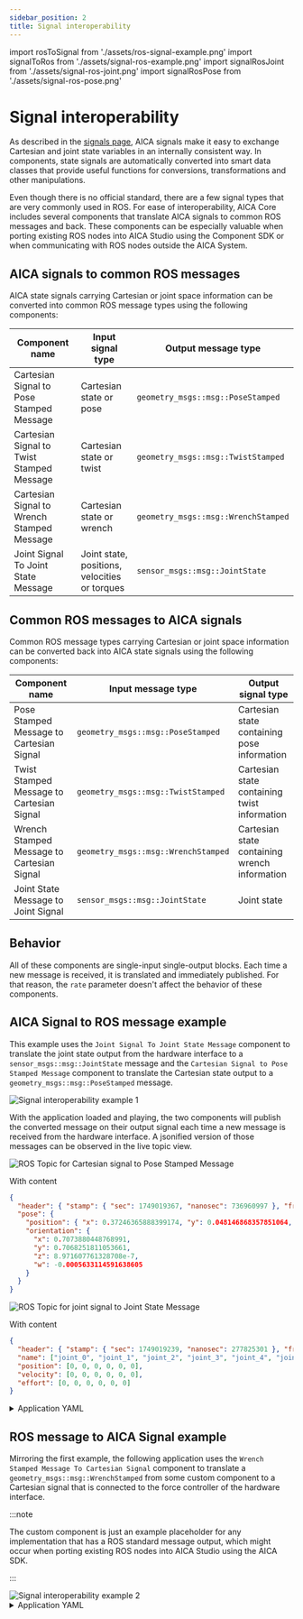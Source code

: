 ```yaml
---
sidebar_position: 2
title: Signal interoperability
---
```


import rosToSignal from './assets/ros-signal-example.png'
import signalToRos from './assets/signal-ros-example.png'
import signalRosJoint from './assets/signal-ros-joint.png'
import signalRosPose from './assets/signal-ros-pose.png'

# Signal interoperability

As described in the [signals page](../../concepts/building-blocks/signals.md), AICA signals make it easy to exchange
Cartesian and joint state variables in an internally consistent way. In components, state signals are automatically
converted into smart data classes that provide useful functions for conversions, transformations and other
manipulations.

Even though there is no official standard, there are a few signal types that are very commonly used in ROS. For ease of
interoperability, AICA Core includes several components that translate AICA signals to common ROS messages and back.
These components can be especially valuable when porting existing ROS nodes into AICA Studio using the Component SDK or
when communicating with ROS nodes outside the AICA System.

## AICA signals to common ROS messages

AICA state signals carrying Cartesian or joint space information can be converted into common ROS message types using
the following components:

| Component name                             | Input signal type                             | Output message type                 |
| ------------------------------------------ | --------------------------------------------- | ----------------------------------- |
| Cartesian Signal to Pose Stamped Message   | Cartesian state or pose                       | `geometry_msgs::msg::PoseStamped`   |
| Cartesian Signal to Twist Stamped Message  | Cartesian state or twist                      | `geometry_msgs::msg::TwistStamped`  |
| Cartesian Signal to Wrench Stamped Message | Cartesian state or wrench                     | `geometry_msgs::msg::WrenchStamped` |
| Joint Signal To Joint State Message        | Joint state, positions, velocities or torques | `sensor_msgs::msg::JointState`      |

## Common ROS messages to AICA signals

Common ROS message types carrying Cartesian or joint space information can be converted back into AICA state signals
using the following components:

| Component name                             | Input message type                  | Output signal type                            |
| ------------------------------------------ | ----------------------------------- | --------------------------------------------- |
| Pose Stamped Message to Cartesian Signal   | `geometry_msgs::msg::PoseStamped`   | Cartesian state containing pose information   |
| Twist Stamped Message to Cartesian Signal  | `geometry_msgs::msg::TwistStamped`  | Cartesian state containing twist information  |
| Wrench Stamped Message to Cartesian Signal | `geometry_msgs::msg::WrenchStamped` | Cartesian state containing wrench information |
| Joint State Message to Joint Signal        | `sensor_msgs::msg::JointState`      | Joint state                                   |

## Behavior

All of these components are single-input single-output blocks. Each time a new message is received, it is translated and
immediately published. For that reason, the `rate` parameter doesn't affect the behavior of these components.

## AICA Signal to ROS message example

This example uses the `Joint Signal To Joint State Message` component to translate the joint state output from the
hardware interface to a `sensor_msgs::msg::JointState` message and the `Cartesian Signal to Pose Stamped Message`
component to translate the Cartesian state output to a `geometry_msgs::msg::PoseStamped` message.

<div class="text--center">
  <img src={signalToRos} alt="Signal interoperability example 1" />
</div>

With the application loaded and playing, the two components will publish the converted message on their output signal
each time a new message is received from the hardware interface. A jsonified version of those messages can be observed
in the live topic view.

<div class="text--center">
  <img src={signalRosPose} alt="ROS Topic for Cartesian signal to Pose Stamped Message" />
</div>

With content

```json
{
  "header": { "stamp": { "sec": 1749019367, "nanosec": 736960997 }, "frame_id": "world" },
  "pose": {
    "position": { "x": 0.37246365888399174, "y": 0.048146868357851064, "z": 0.4299999920960212 },
    "orientation": {
      "x": 0.7073880448768991,
      "y": 0.7068251811053661,
      "z": 8.971607761328708e-7,
      "w": -0.0005633114591638605
    }
  }
}
```

<div class="text--center">
  <img src={signalRosJoint} alt="ROS Topic for joint signal to Joint State Message" />
</div>

With content

```json
{
  "header": { "stamp": { "sec": 1749019239, "nanosec": 277825301 }, "frame_id": "" },
  "name": ["joint_0", "joint_1", "joint_2", "joint_3", "joint_4", "joint_5"],
  "position": [0, 0, 0, 0, 0, 0],
  "velocity": [0, 0, 0, 0, 0, 0],
  "effort": [0, 0, 0, 0, 0, 0]
}
```

<details>
  <summary>Application YAML</summary>

    ```yaml
    schema: 2-0-4
    dependencies:
      core: v4.3.2
    on_start:
      load:
        hardware: hardware
    components:
      joint_signal_to_joint_state_message:
        component: aica_core_components::ros::JointSignalToJointStateMsg
        display_name: Joint Signal To Joint State Message
        inputs:
          input: /hardware/robot_state_broadcaster/joint_state
      cartesian_signal_to_pose_stamped_message:
        component: aica_core_components::ros::CartesianSignalToPoseStampedMsg
        display_name: Cartesian Signal To Pose Stamped Message
        inputs:
          input: /hardware/robot_state_broadcaster/cartesian_state
    hardware:
      hardware:
        display_name: Hardware Interface
        urdf: Generic six-axis robot arm
        rate: 100
        events:
          transitions:
            on_load:
              load:
                controller: robot_state_broadcaster
                hardware: hardware
        controllers:
          robot_state_broadcaster:
            plugin: aica_core_controllers/RobotStateBroadcaster
            outputs:
              joint_state: /hardware/robot_state_broadcaster/joint_state
              cartesian_state: /hardware/robot_state_broadcaster/cartesian_state
            events:
              transitions:
                on_load:
                  switch_controllers:
                    hardware: hardware
                    activate: robot_state_broadcaster
                on_activate:
                  load:
                    - component: cartesian_signal_to_pose_stamped_message
                    - component: joint_signal_to_joint_state_message
    graph:
      positions:
        components:
          joint_signal_to_joint_state_message:
            x: 200
            y: 880
          cartesian_signal_to_pose_stamped_message:
            x: 200
            y: 660
        hardware:
          hardware:
            x: 200
            y: -20
      edges:
        hardware_hardware_robot_state_broadcaster_on_activate_cartesian_signal_to_pose_stamped_message_cartesian_signal_to_pose_stamped_message:
          path:
            - x: 80
              y: 400
            - x: 80
              y: 720
        hardware_hardware_robot_state_broadcaster_on_activate_joint_signal_to_joint_state_message_joint_signal_to_joint_state_message:
          path:
            - x: -20
              y: 400
            - x: -20
              y: 940
        hardware_hardware_robot_state_broadcaster_joint_state_joint_signal_to_joint_state_message_input:
          path:
            - x: 120
              y: 520
            - x: 120
              y: 1060
        hardware_hardware_robot_state_broadcaster_cartesian_state_cartesian_signal_to_pose_stamped_message_input:
          path:
            - x: 140
              y: 560
            - x: 140
              y: 840
    ```

</details>

## ROS message to AICA Signal example

Mirroring the first example, the following application uses the `Wrench Stamped Message To Cartesian Signal` component
to translate a `geometry_msgs::msg::WrenchStamped` from some custom component to a Cartesian signal that is connected to
the force controller of the hardware interface.

:::note

The custom component is just an example placeholder for any implementation that has a ROS standard message output, which
might occur when porting existing ROS nodes into AICA Studio using the AICA SDK.

:::

<div class="text--center">
  <img src={rosToSignal} alt="Signal interoperability example 2" />
</div>

<details>
  <summary>Application YAML</summary>

    ```yaml
    schema: 2-0-4
    dependencies:
      core: v4.3.2
    on_start:
      load:
        hardware: hardware
    components:
      wrench_stamped_message_to_cartesian_signal:
        component: aica_core_components::ros::WrenchStampedMsgToCartesianSignal
        display_name: Wrench Stamped Message To Cartesian Signal
        events:
          transitions:
            on_load:
              switch_controllers:
                hardware: hardware
                activate: force_controller
        inputs:
          input: /custom_motion_generator/command
        outputs:
          output: /wrench_stamped_message_to_cartesian_signal/output
      custom_motion_generator:
        component: template_component_package::PyComponent
        display_name: Custom Motion Generator
        events:
          transitions:
            on_load:
              load:
                component: wrench_stamped_message_to_cartesian_signal
        outputs:
          command: /custom_motion_generator/command
    hardware:
      hardware:
        display_name: Hardware Interface
        urdf: Generic six-axis robot arm
        rate: 100
        events:
          transitions:
            on_load:
              load:
                - controller: robot_state_broadcaster
                  hardware: hardware
                - controller: force_controller
                  hardware: hardware
        controllers:
          robot_state_broadcaster:
            plugin: aica_core_controllers/RobotStateBroadcaster
            events:
              transitions:
                on_load:
                  switch_controllers:
                    hardware: hardware
                    activate: robot_state_broadcaster
                on_activate:
                  load:
                    component: custom_motion_generator
          force_controller:
            plugin: aica_core_controllers/effort/ForceController
            parameters:
              force_limit:
                - !!float 20.0
                - !!float 20.0
                - !!float 20.0
                - !!float 2.0
                - !!float 2.0
                - !!float 2.0
            inputs:
              command: /wrench_stamped_message_to_cartesian_signal/output
    graph:
      positions:
        components:
          wrench_stamped_message_to_cartesian_signal:
            x: 100
            y: 780
          custom_motion_generator:
            x: 100
            y: 420
        hardware:
          hardware:
            x: 680
            y: -20
      edges:
        wrench_stamped_message_to_cartesian_signal_output_hardware_hardware_force_controller_command:
          path:
            - x: 660
              y: 1040
            - x: 660
              y: 820
        wrench_stamped_message_to_cartesian_signal_on_load_hardware_hardware_force_controller:
          path:
            - x: 580
              y: 920
            - x: 580
              y: 660
        hardware_hardware_robot_state_broadcaster_on_activate_custom_motion_generator_custom_motion_generator:
          path:
            - x: 40
              y: 400
            - x: 40
              y: 480
        custom_motion_generator_on_load_wrench_stamped_message_to_cartesian_signal_wrench_stamped_message_to_cartesian_signal:
          path:
            - x: 540
              y: 560
            - x: 540
              y: 740
            - x: 40
              y: 740
            - x: 40
              y: 840
        custom_motion_generator_command_wrench_stamped_message_to_cartesian_signal_input:
          path:
            - x: 500
              y: 680
            - x: 500
              y: 760
            - x: 80
              y: 760
            - x: 80
              y: 1040
    ```

</details>
